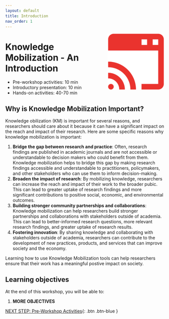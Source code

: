 ```yaml
---
layout: default
title: Introduction 
nav_order: 1
---
```

<img src="images/broadcast-icon.png" style="float:right;width:180px;" alt="decorative">

# Knowledge Mobilization - An Introduction

- Pre-workshop activities: 10 min 
- Introductory presentation: 10 min
- Hands-on activities: 40-70 min

## Why is Knowledge Mobilization Important? 

Knowledge  obilization (KM) is important for several reasons, and researchers should care about it because it can have a significant impact on the reach and impact of their research. Here are some specific reasons why knowledge mobilization is important:

1. **Bridge the gap between research and practice**: Often, research findings are published in academic journals and are not accessible or understandable to decision makers who could benefit from them. Knowledge mobilization helps to bridge this gap by making research findings accessible and understandable to practitioners, policymakers, and other stakeholders who can use them to inform decision-making.
2. **Broaden the impact of research**: By mobilizing knowledge, researchers can increase the reach and impact of their work to the broader pubic. This can lead to greater uptake of research findings and more significant contributions to positive social, economic, and environmental outcomes.
3. **Building stronger community partnerships and collaborations**: Knowledge mobilization can help researchers build stronger partnerships and collaborations with stakeholders outside of academia. This can lead to better-informed research questions, more relevant research findings, and greater uptake of research results.
4. **Fostering innovation**: By sharing knowledge and collaborating with stakeholders outside of academia, researchers can contribute to the development of new practices, products, and services that can improve society and the economy.

Learning how to use Knowledge Mobilization tools can help researchers ensure that their work has a meaningful postive impact on society.

## Learning objectives

At the end of this workshop, you will be able to:

1. **MORE OBJECTIVES**
 
[NEXT STEP: Pre-Workshop Activities](pre-workshop.html){: .btn .btn-blue }
